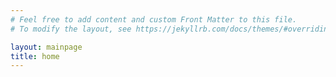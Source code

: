 ```yaml
---
# Feel free to add content and custom Front Matter to this file.
# To modify the layout, see https://jekyllrb.com/docs/themes/#overriding-theme-defaults

layout: mainpage
title: home
---
```

<html>
<head>
    <title>Home page</title>
</head>
<body>

</body>
</html>
